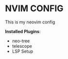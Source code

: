 # NVIM CONFIG

This is my neovim config

**Installed Plugins**:
 - neo-tree
 - telescope
 - LSP Setup


